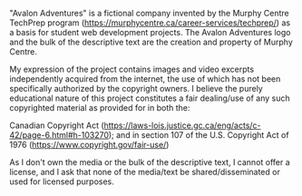 "Avalon Adventures" is a fictional company invented by the Murphy Centre TechPrep program (https://murphycentre.ca/career-services/techprep/) as a basis for student web development projects. The Avalon Adventures logo and the bulk of the descriptive text are the creation and property of Murphy Centre.

My expression of the project contains images and video excerpts independently acquired from the internet, the use of which has not been specifically authorized by the copyright owners. I believe the purely educational nature of this project constitutes a fair dealing/use of any such copyrighted material as provided for in both the:

  Canadian Copyright Act (https://laws-lois.justice.gc.ca/eng/acts/c-42/page-6.html#h-103270); and in
  section 107 of the U.S. Copyright Act of 1976 (https://www.copyright.gov/fair-use/)

As I don't own the media or the bulk of the descriptive text, I cannot offer a license, and I ask that none of the media/text be shared/disseminated or used for licensed purposes.

